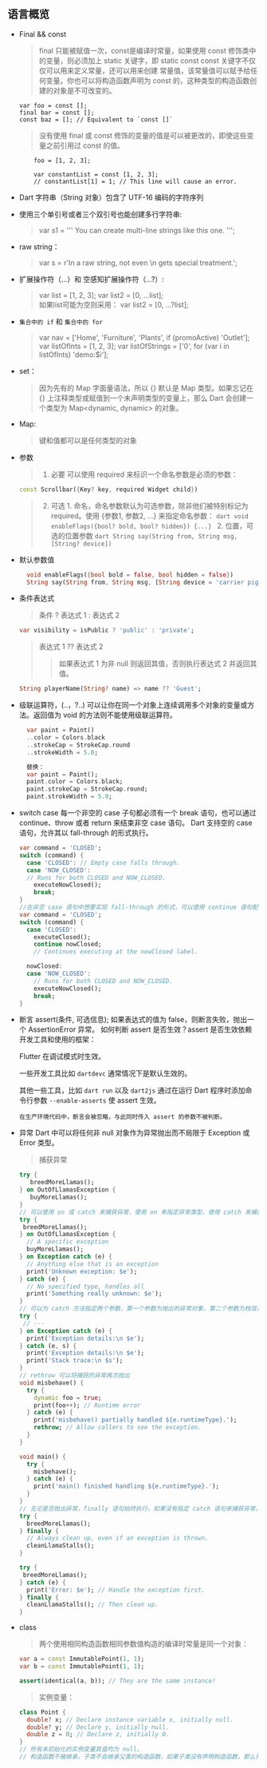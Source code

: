 <!--
 * @Author: Leonard
 * @Date: 2022-05-14 09:59:02
 * @LastEditors: Leonard
 * @LastEditTime: 2022-05-16 13:22:21
 * @Description: 打开koroFileHeader查看配置 进行设置: https://github.com/OBKoro1/koro1FileHeader/wiki/%E9%85%8D%E7%BD%AE
 * @FilePath: /dart_learn/common.md
-->
## 语言概览
- Final && const
    > final 只能被赋值一次，const是编译时常量，如果使用 const 修饰类中的变量，则必须加上 static 关键字，即 static const
    > const 关键字不仅仅可以用来定义常量，还可以用来创建 常量值，该常量值可以赋予给任何变量。你也可以将构造函数声明为 const 的，这种类型的构造函数创建的对象是不可改变的。
    ```
    var foo = const [];
    final bar = const [];
    const baz = []; // Equivalent to `const []`
    ```
    > 没有使用 final 或 const 修饰的变量的值是可以被更改的，即使这些变量之前引用过 const 的值。
    ```
        foo = [1, 2, 3];

        var constantList = const [1, 2, 3];
        // constantList[1] = 1; // This line will cause an error.
    ```
- Dart 字符串（String 对象）包含了 UTF-16 编码的字符序列
- 使用三个单引号或者三个双引号也能创建多行字符串:
    > var s1 = '''
You can create
multi-line strings like this one.
''';
- raw string：
  > var s = r'In a raw string, not even \n gets special treatment.';

- 扩展操作符（...）和 空感知扩展操作符（...?）:
  > var list = [1, 2, 3];
var list2 = [0, ...list];  
如果list可能为空则采用：
var list2 = [0, ...?list];

- `集合中的 if` 和 `集合中的 for`
  > var nav = ['Home', 'Furniture', 'Plants', if (promoActive) 'Outlet'];
  > var listOfInts = [1, 2, 3];
var listOfStrings = ['0', for (var i in listOfInts) 'demo:$i'];

- set：
  > 因为先有的 Map 字面量语法，所以 {} 默认是 Map 类型。如果忘记在 {} 上注释类型或赋值到一个未声明类型的变量上，那么 Dart 会创建一个类型为 Map<dynamic, dynamic> 的对象。
  
- Map:
  > 键和值都可以是任何类型的对象

- 参数
  > 1. 必要
    > 可以使用 required 来标识一个命名参数是必须的参数：
    ```dart 
    const Scrollbar({Key? key, required Widget child})
    ```
  > 2. 可选
      1. 命名，命名参数默认为可选参数，除非他们被特别标记为 required。使用 {参数1, 参数2, …} 来指定命名参数：
      ```dart
      void enableFlags({bool? bold, bool? hidden}) {...}
      ```
      2. 位置，可选的位置参数
      ```dart
        String say(String from, String msg, [String? device])
      ```
- 默认参数值
  ```dart
    void enableFlags({bool bold = false, bool hidden = false})
    String say(String from, String msg, [String device = 'carrier pigeon'])
  ```
- 条件表达式
  > 条件 ? 表达式 1 : 表达式 2
  ```dart
  var visibility = isPublic ? 'public' : 'private';
  ```
  > 表达式 1 ?? 表达式 2  
  >> 如果表达式 1 为非 null 则返回其值，否则执行表达式 2 并返回其值。
  ```dart
  String playerName(String? name) => name ?? 'Guest';
  ```
- 级联运算符，(..，?..) 可以让你在同一个对象上连续调用多个对象的变量或方法。返回值为 void 的方法则不能使用级联运算符。
  ```dart
    var paint = Paint()
    ..color = Colors.black
    ..strokeCap = StrokeCap.round
    ..strokeWidth = 5.0;

    替换：
    var paint = Paint();
    paint.color = Colors.black;
    paint.strokeCap = StrokeCap.round;
    paint.strokeWidth = 5.0;
  ```
- switch case
  每一个非空的 case 子句都必须有一个 break 语句，也可以通过 continue、throw 或者 return 来结束非空 case 语句。
  Dart 支持空的 case 语句，允许其以 fall-through 的形式执行。
  ```dart
  var command = 'CLOSED';
  switch (command) {
    case 'CLOSED': // Empty case falls through.
    case 'NOW_CLOSED':
    // Runs for both CLOSED and NOW_CLOSED.
      executeNowClosed();
      break;
  }
  //在非空 case 语句中想要实现 fall-through 的形式，可以使用 continue 语句配合 label 的方式实现:
  var command = 'CLOSED';
  switch (command) {
    case 'CLOSED':
      executeClosed();
      continue nowClosed;
      // Continues executing at the nowClosed label.

    nowClosed:
    case 'NOW_CLOSED':
      // Runs for both CLOSED and NOW_CLOSED.
      executeNowClosed();
      break;
  }
  ```
- 断言
  assert(条件, 可选信息); 如果表达式的值为 false，则断言失败，抛出一个 AssertionError 异常。
  如何判断 assert 是否生效？assert 是否生效依赖开发工具和使用的框架：

    Flutter 在调试模式时生效。

    一些开发工具比如 `dartdevc` 通常情况下是默认生效的。

    其他一些工具，比如 `dart run` 以及 `dart2js` 通过在运行 Dart 程序时添加命令行参数 `--enable-asserts` 使 assert 生效。

  `在生产环境代码中，断言会被忽略，与此同时传入 assert 的参数不被判断。`

- 异常
  Dart 中可以将任何非 null 对象作为异常抛出而不局限于 Exception 或 Error 类型。
  > 捕获异常
  ```dart
  try {
     breedMoreLlamas();
  } on OutOfLlamasException {
     buyMoreLlamas();
  }
  // 可以使用 on 或 catch 来捕获异常，使用 on 来指定异常类型，使用 catch 来捕获异常对象，两者可同时使用。
  try {
   breedMoreLlamas();
  } on OutOfLlamasException {
    // A specific exception
    buyMoreLlamas();
  } on Exception catch (e) {
    // Anything else that is an exception
    print('Unknown exception: $e');
  } catch (e) {
    // No specified type, handles all
    print('Something really unknown: $e');
  }
  // 可以为 catch 方法指定两个参数，第一个参数为抛出的异常对象，第二个参数为栈信息 StackTrace 对象：
  try {
   // ···
  } on Exception catch (e) {
    print('Exception details:\n $e');
  } catch (e, s) {
    print('Exception details:\n $e');
    print('Stack trace:\n $s');
  }
  // rethrow 可以将捕获的异常再次抛出
  void misbehave() {
    try {
      dynamic foo = true;
      print(foo++); // Runtime error
    } catch (e) {
      print('misbehave() partially handled ${e.runtimeType}.');
      rethrow; // Allow callers to see the exception.
    }
  }

  void main() {
    try {
      misbehave();
    } catch (e) {
      print('main() finished handling ${e.runtimeType}.');
    }
  }
  // 无论是否抛出异常，finally 语句始终执行，如果没有指定 catch 语句来捕获异常，则异常会在执行完 finally 语句后抛出：
  try {
    breedMoreLlamas();
  } finally {
    // Always clean up, even if an exception is thrown.
    cleanLlamaStalls();
  }

  try {
   breedMoreLlamas();
  } catch (e) {
    print('Error: $e'); // Handle the exception first.
  } finally {
    cleanLlamaStalls(); // Then clean up.
  }
  ```
- class
  > 两个使用相同构造函数相同参数值构造的编译时常量是同一个对象：
  ```dart
  var a = const ImmutablePoint(1, 1);
  var b = const ImmutablePoint(1, 1);

  assert(identical(a, b)); // They are the same instance!
  ```
  > 实例变量：
  ```dart
  class Point {
    double? x; // Declare instance variable x, initially null.
    double? y; // Declare y, initially null.
    double z = 0; // Declare z, initially 0.
  }
  // 所有未初始化的实例变量其值均为 null。
  // 构造函数不被继承，子类不会继承父类的构造函数，如果子类没有声明构造函数，那么只会有一个默认无参数的构造函数。
  
  ```